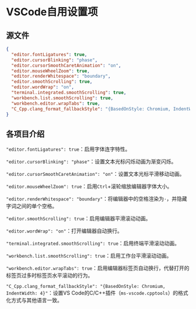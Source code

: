 # VSCode自用设置项

## 源文件

```json
{
  "editor.fontLigatures": true,
  "editor.cursorBlinking": "phase",
  "editor.cursorSmoothCaretAnimation": "on",
  "editor.mouseWheelZoom": true,
  "editor.renderWhitespace": "boundary",
  "editor.smoothScrolling": true,
  "editor.wordWrap": "on",
  "terminal.integrated.smoothScrolling": true,
  "workbench.list.smoothScrolling": true,
  "workbench.editor.wrapTabs": true,
  "C_Cpp.clang_format_fallbackStyle": "{BasedOnStyle: Chromium, IndentWidth: 4}",
}
```

## 各项目介绍

`"editor.fontLigatures": true`：启用字体连字特性。

`"editor.cursorBlinking": "phase"`：设置文本光标闪烁动画为渐变闪烁。

`"editor.cursorSmoothCaretAnimation": "on"`：设置文本光标平滑移动动画。

`"editor.mouseWheelZoom": true`：启用`Ctrl`+滚轮缩放编辑器字体大小。

`"editor.renderWhitespace": "boundary"`：将编辑器中的空格渲染为`·`，并隐藏字词之间的单个空格。

`"editor.smoothScrolling": true`：启用编辑器平滑滚动动画。

`"editor.wordWrap": "on"`：打开编辑器自动换行。

`"terminal.integrated.smoothScrolling": true`：启用终端平滑滚动动画。

`"workbench.list.smoothScrolling": true`：启用工作台平滑滚动动画。

`"workbench.editor.wrapTabs": true`：启用编辑器标签页自动换行，代替打开的标签页过多时标签页水平滚动的行为。

`"C_Cpp.clang_format_fallbackStyle": "{BasedOnStyle: Chromium, IndentWidth: 4}"`：设置VS Code的C/C++插件（`ms-vscode.cpptools`）的格式化方式与其他语言一致。